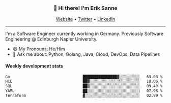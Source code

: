 <h3 align="center">👋 Hi there! I'm Erik Sanne</h3>
<p align="center">
  <a href="https://eriksanne.com">Website</a> •
  <a href="https://twitter.com/ErikKonradSanne">Twitter</a> •
  <a href="https://www.linkedin.com/in/eriksanne/">LinkedIn</a>
</p>

---
I'm a Software Engineer currently working in Germany. Previously Software Engineering @ Edinburgh Napier University.

- 😄 My Pronouns: He/Him
- 💬 Ask me about: Python, Golang, Java, Cloud, DevOps, Data Pipelines

<h4>Weekly development stats</h4>
<!--START_SECTION:waka-->

```txt
Go                                ███████████████▓░░░░░░░░░   63.08 %
HCL                               ██▓░░░░░░░░░░░░░░░░░░░░░░   10.06 %
SQL                               ██▒░░░░░░░░░░░░░░░░░░░░░░   09.40 %
YAML                              ██░░░░░░░░░░░░░░░░░░░░░░░   07.98 %
Terraform                         ▓░░░░░░░░░░░░░░░░░░░░░░░░   02.99 %
```

<!--END_SECTION:waka-->

